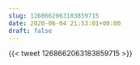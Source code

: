 ```yaml
---
slug: 1268662063183859715
date: 2020-06-04 21:53:01+00:00
draft: false
---
```


{{< tweet 1268662063183859715 >}}
